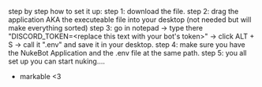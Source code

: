 step by step how to set it up: step 1: download the file. step 2: drag the application AKA the executeable file into your desktop (not needed but will make everything sorted) step 3: go in notepad -> type there "DISCORD_TOKEN=<replace this text with your bot's token>" -> click ALT + S -> call it ".env" and save it in your desktop. step 4: make sure you have the NukeBot Application and the .env file at the same path. step 5: you all set up you can start nuking....

- markable <3
